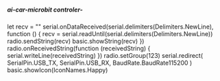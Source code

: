 ##### ai-car-microbit controler-
let recv = ""
serial.onDataReceived(serial.delimiters(Delimiters.NewLine), function () {
    recv = serial.readUntil(serial.delimiters(Delimiters.NewLine))
    radio.sendString(recv)
    basic.showString(recv)
})
radio.onReceivedString(function (receivedString) {
    serial.writeLine(receivedString)
})
radio.setGroup(123)
serial.redirect(
    SerialPin.USB_TX,
    SerialPin.USB_RX,
    BaudRate.BaudRate115200
)
basic.showIcon(IconNames.Happy)
